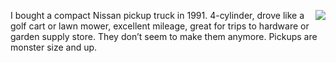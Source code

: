 <img src="http://scripting.com/images/2020/08/28/pickup.png" border="0" align="right">I bought a compact Nissan pickup truck in 1991. 4-cylinder, drove like a golf cart or lawn mower, excellent mileage, great for trips to hardware or garden supply store. They don’t seem to make them anymore. Pickups are monster size and up.
